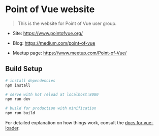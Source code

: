 Point of Vue website
===

> This is the website for Point of Vue user group.

- Site: https://www.pointofvue.org/

- Blog: https://medium.com/point-of-vue

- Meetup page: https://www.meetup.com/Point-of-Vue/

## Build Setup

``` bash
# install dependencies
npm install

# serve with hot reload at localhost:8080
npm run dev

# build for production with minification
npm run build
```

For detailed explanation on how things work, consult the [docs for vue-loader](http://vuejs.github.io/vue-loader).
